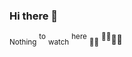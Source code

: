 ### Hi there 👋

<sub>Nothing</sub> <sup>to</sup> <sub>watch</sub> <sup>here</sup> <sub>🤔🤔</sub> <sup>🤔🤔</sup>🤔🤔

<!--
**Abutalabashuneba/Abutalabashuneba** is a ✨ _special_ ✨ repository because its `README.md` (this file) appears on your GitHub profile.

Here are some ideas to get you started:

- 🔭 I’m currently working on ...
- 🌱 I’m currently learning ...
- 👯 I’m looking to collaborate on ...
- 🤔 I’m looking for help with ...
- 💬 Ask me about ...
- 📫 How to reach me: ...
- 😄 Pronouns: ...
- ⚡ Fun fact: ...
-->
